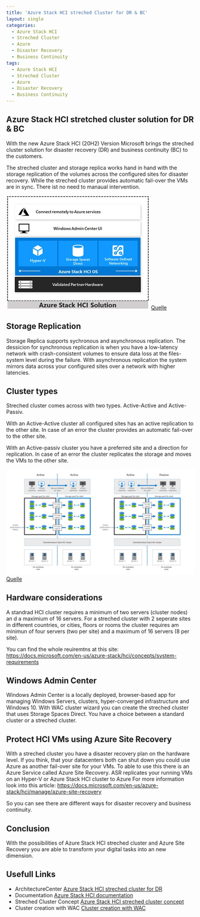 ```yaml
---
title: 'Azure Stack HCI streched Cluster for DR & BC'
layout: single
categories:
  - Azure Stack HCI
  - Streched Cluster
  - Azure
  - Disaster Recovery
  - Business Continuity
tags:
  - Azure Stack HCI
  - Streched Cluster
  - Azure
  - Disaster Recovery
  - Business Continuity
---
```


## **Azure Stack HCI stretched cluster solution for DR & BC**

With the new Azure Stack HCI (20H2) Version Microsoft brings the streched cluster solution for disaster recovery (DR) and business continuity (BC) to the customers.

The streched cluster and storage replica works hand in hand with the storage replication of the volumes across the configured sites for disaster recovery. 
While the streched cluster provides automatic fail-over the VMs are in sync. There ist no need to manaual intervention.

![HCI Solution](/assets/images/HCISolution.jpg)
[Quelle](https://docs.microsoft.com/en-us/azure-stack/hci/overview)

## **Storage Replication**
Storage Replica supports sychronous and asynchronous replication. The dessicion for synchronous replication is when you have a low-latency network with crash-consistent
volumes to ensure data loss at the files-system level during the failure. With asynchronous replication the system mirrors data across your configured sites over a network
with higher latencies. 

## **Cluster types**
Streched cluster comes across with two types. Active-Active and Active-Passiv. 

With an Active-Active cluster all configured sites has an active replication to the other site. In case of an error the cluster provides an automatic fail-over to the other site.

With an Active-passiv cluster you have a preferred site and a direction for replication. In case of an error the cluster replicates the storage and moves the VMs to the other site. 

![cluster types](/assets/images/HCIClusterType.jpg)
[Quelle](https://docs.microsoft.com/en-us/azure/architecture/hybrid/azure-stack-hci-dr)

## **Hardware considerations**
A standrad HCI cluster requires a minimum of two servers (cluster nodes) an d a maximium of 16 servers. For a streched cluster with 2 seperate sites in different countries, or cities,
floors or rooms the cluster requires am minimun of four servers (two per site) and a maximum of 16 servers (8 per site). 

You can find the whole reuiremtns at this site: https://docs.microsoft.com/en-us/azure-stack/hci/concepts/system-requirements

## **Windows Admin Center**
Windows Admin Center is a locally deployed, browser-based app for managing Windows Servers, clusters, hyper-converged infrastructure and  Windows 10.
With WAC cluster wizard you can create the streched cluster that uses Storage Spaces Direct. You have a choice between a standard cluster or a streched cluster.

## **Protect HCI VMs using Azure Site Recovery**
With a streched cluster you have a disaster recovery plan on the hardware level. If you think, that your datacenters both can shut down you could use Azure as another fail-over site for your VMs.
To able to use this there is an Azure Service called Azure Site Recovery. ASR replicates your running VMs on an Hyper-V or Azure Stack HCI cluster to Azure
For more information look into this article: https://docs.microsoft.com/en-us/azure-stack/hci/manage/azure-site-recovery

So you can see there are different ways for disaster recovery and business continuity.

## **Conclusion**
With the possibilities of Azure Stack HCI streched cluster and Azure Site Recovery you are able to transform your digital tasks into an new dimension.

## **Usefull Links**

  * ArchitectureCenter [Azure Stack HCI streched cluster for DR](https://azure.microsoft.com/en-us/products/azure-stack/hci/hci-download/)
  * Documentation [Azure Stack HCI documentation](https://docs.microsoft.com/en-us/azure-stack/hci/)
  * Streched Cluster Concept [Azure Stack HCI streched cluster concept](https://docs.microsoft.com/en-us/azure-stack/hci/concepts/stretched-clusters)
  * Cluster creation with WAC [Cluster creation with WAC](https://docs.microsoft.com/en-us/azure-stack/hci/deploy/create-cluster)


